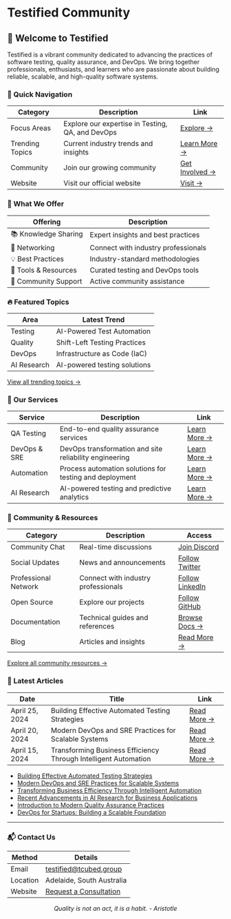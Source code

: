 # Testified Community

<!-- <div align="center">
  <img src="https://raw.githubusercontent.com/testified/.github/main/assets/testified-banner.png" alt="Testified Banner" width="100%">
</div> -->

## 🚀 Welcome to Testified

Testified is a vibrant community dedicated to advancing the practices of software testing, quality assurance, and DevOps. We bring together professionals, enthusiasts, and learners who are passionate about building reliable, scalable, and high-quality software systems.

### 🎯 Quick Navigation

| Category | Description | Link |
|----------|-------------|------|
| Focus Areas | Explore our expertise in Testing, QA, and DevOps | [Explore →](https://github.com/testified/.github/blob/main/profile/focus-areas.md) |
| Trending Topics | Current industry trends and insights | [Learn More →](https://github.com/testified/.github/blob/main/profile/trending-topics.md) |
| Community | Join our growing community | [Get Involved →](https://github.com/testified/.github/blob/main/profile/community-links.md) |
| Website | Visit our official website | [Visit →](https://testified.tcubed.group/) |

### 🌟 What We Offer

| Offering | Description |
|----------|-------------|
| 📚 Knowledge Sharing | Expert insights and best practices |
| 🤝 Networking | Connect with industry professionals |
| 💡 Best Practices | Industry-standard methodologies |
| 🔧 Tools & Resources | Curated testing and DevOps tools |
| 👥 Community Support | Active community assistance |

### 🔥 Featured Topics

| Area | Latest Trend |
|------|--------------|
| Testing | AI-Powered Test Automation |
| Quality | Shift-Left Testing Practices |
| DevOps | Infrastructure as Code (IaC) |
| AI Research | AI-powered testing solutions |

[View all trending topics →](https://github.com/testified/.github/blob/main/profile/trending-topics.md)

### 🚀 Our Services

| Service | Description | Link |
|---------|-------------|------|
| QA Testing | End-to-end quality assurance services | [Learn More →](https://testified.tcubed.group/services/qa-testing) |
| DevOps & SRE | DevOps transformation and site reliability engineering | [Learn More →](https://testified.tcubed.group/services/devops-sre) |
| Automation | Process automation solutions for testing and deployment | [Learn More →](https://testified.tcubed.group/services/automation) |
| AI Research | AI-powered testing and predictive analytics | [Learn More →](https://testified.tcubed.group/services/ai-research) |

### 🤝 Community & Resources

| Category | Description | Access |
|----------|-------------|--------|
| Community Chat | Real-time discussions | [Join Discord][discord] |
| Social Updates | News and announcements | [Follow Twitter][twitter] |
| Professional Network | Connect with industry professionals | [Follow LinkedIn][linkedin] |
| Open Source | Explore our projects | [Follow GitHub][github] |
| Documentation | Technical guides and references | [Browse Docs →](https://docs.testified.io) |
| Blog | Articles and insights | [Read More →](https://testified.tcubed.group/blog) |

[Explore all community resources →](https://github.com/testified/.github/blob/main/profile/community-links.md)

### 📰 Latest Articles

| Date | Title | Link |
|------|-------|------|
| April 25, 2024 | Building Effective Automated Testing Strategies | [Read More →](https://testified.tcubed.group/blog/building-effective-automated-testing-strategies) |
| April 20, 2024 | Modern DevOps and SRE Practices for Scalable Systems | [Read More →](https://testified.tcubed.group/blog/modern-devops-sre-practices-scalable-systems) |
| April 15, 2024 | Transforming Business Efficiency Through Intelligent Automation | [Read More →](https://testified.tcubed.group/blog/transforming-business-efficiency-intelligent-automation) |

<!-- TESTIFIED-POST-LIST:START -->
- [Building Effective Automated Testing Strategies](https://testified.tcubed.group/blog/automated-testing-strategies)
- [Modern DevOps and SRE Practices for Scalable Systems](https://testified.tcubed.group/blog/modern-devops-practices)
- [Transforming Business Efficiency Through Intelligent Automation](https://testified.tcubed.group/blog/automation-workflow-efficiency)
- [Recent Advancements in AI Research for Business Applications](https://testified.tcubed.group/blog/ai-research-advancements)
- [Introduction to Modern Quality Assurance Practices](https://testified.tcubed.group/blog/introduction-to-quality-assurance)
- [DevOps for Startups: Building a Scalable Foundation](https://testified.tcubed.group/blog/devops-for-startups)
<!-- TESTIFIED-POST-LIST:END -->
---

### 📬 Contact Us

| Method | Details |
|--------|---------|
| Email | [testified@tcubed.group](mailto:testified@tcubed.group) |
| Location | Adelaide, South Australia |
| Website | [Request a Consultation](https://testified.tcubed.group/contact) |

<div align="center">
  <i>Quality is not an act, it is a habit. - Aristotle</i>
</div>

[discord]: https://discord.gg/testified
[twitter]: https://twitter.com/testified
[linkedin]: https://www.linkedin.com/company/testified
[github]: https://github.com/testified
